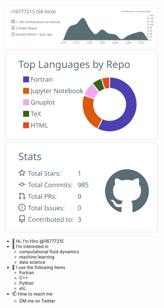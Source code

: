 [![](https://raw.githubusercontent.com/i16777215/i16777215/main/profile-summary-card-output/default/0-profile-details.svg)](https://github.com/vn7n24fzkq/github-profile-summary-cards)
[![](https://raw.githubusercontent.com/i16777215/i16777215/main/profile-summary-card-output/default/1-repos-per-language.svg)](https://github.com/vn7n24fzkq/github-profile-summary-cards) 
[![](https://raw.githubusercontent.com/i16777215/i16777215/main/profile-summary-card-output/default/3-stats.svg)](https://github.com/vn7n24fzkq/github-profile-summary-cards) 
- 👋 Hi, I’m Hiro @i16777215
- 👀 I’m interested in 
  - computational fluid dynamics
  - machine learning
  - data science
- 🌱 I use the following items
  - Fortran
  - C++
  - Python
  - etc.
- 📫 How to reach me
  - DM me on Twitter 

<!---
i16777215/i16777215 is a ✨ special ✨ repository because its `README.md` (this file) appears on your GitHub profile.
You can click the Preview link to take a look at your changes.
--->

